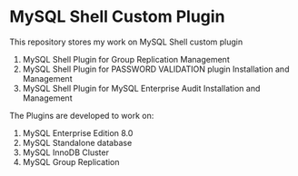 # MySQL Shell Custom Plugin
This repository stores my work on MySQL Shell custom plugin </br>
1. MySQL Shell Plugin for Group Replication Management 
2. MySQL Shell Plugin for PASSWORD VALIDATION plugin Installation and Management
3. MySQL Shell Plugin for MySQL Enterprise Audit Installation and Management

The Plugins are developed to work on:
1. MySQL Enterprise Edition 8.0 
2. MySQL Standalone database
3. MySQL InnoDB Cluster
4. MySQL Group Replication
